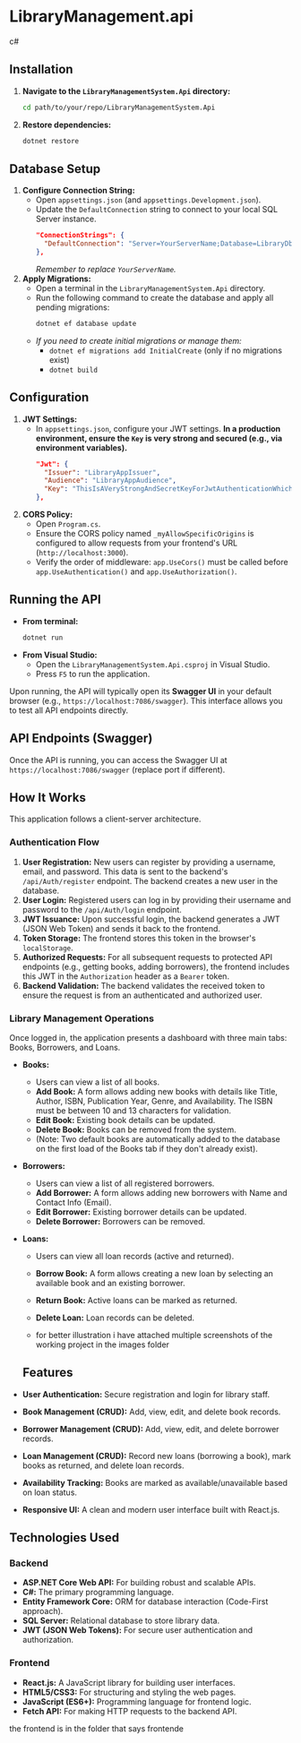 # LibraryManagement.api
c#
## Installation

1.  **Navigate to the `LibraryManagementSystem.Api` directory:**
    ```bash
    cd path/to/your/repo/LibraryManagementSystem.Api
    ```
2.  **Restore dependencies:**
    ```bash
    dotnet restore
    ```

## Database Setup

1.  **Configure Connection String:**
    * Open `appsettings.json` (and `appsettings.Development.json`).
    * Update the `DefaultConnection` string to connect to your local SQL Server instance.
        ```json
        "ConnectionStrings": {
          "DefaultConnection": "Server=YourServerName;Database=LibraryDb;Trusted_Connection=True;MultipleActiveResultSets=true;TrustServerCertificate=True"
        },
        ```
        *Remember to replace `YourServerName`.*
2.  **Apply Migrations:**
    * Open a terminal in the `LibraryManagementSystem.Api` directory.
    * Run the following command to create the database and apply all pending migrations:
        ```bash
        dotnet ef database update
        ```
    * *If you need to create initial migrations or manage them:*
        * `dotnet ef migrations add InitialCreate` (only if no migrations exist)
        * `dotnet build`

## Configuration

1.  **JWT Settings:**
    * In `appsettings.json`, configure your JWT settings. **In a production environment, ensure the `Key` is very strong and secured (e.g., via environment variables).**
        ```json
        "Jwt": {
          "Issuer": "LibraryAppIssuer",
          "Audience": "LibraryAppAudience",
          "Key": "ThisIsAVeryStrongAndSecretKeyForJwtAuthenticationWhichShouldBeLongEnough"
        },
        ```
2.  **CORS Policy:**
    * Open `Program.cs`.
    * Ensure the CORS policy named `_myAllowSpecificOrigins` is configured to allow requests from your frontend's URL (`http://localhost:3000`).
    * Verify the order of middleware: `app.UseCors()` must be called before `app.UseAuthentication()` and `app.UseAuthorization()`.

## Running the API

* **From terminal:**
    ```bash
    dotnet run
    ```
* **From Visual Studio:**
    * Open the `LibraryManagementSystem.Api.csproj` in Visual Studio.
    * Press `F5` to run the application.

Upon running, the API will typically open its **Swagger UI** in your default browser (e.g., `https://localhost:7086/swagger`). This interface allows you to test all API endpoints directly.

## API Endpoints (Swagger)

Once the API is running, you can access the Swagger UI at `https://localhost:7086/swagger` (replace port if different).
## How It Works

This application follows a client-server architecture.

### Authentication Flow

1.  **User Registration:** New users can register by providing a username, email, and password. This data is sent to the backend's `/api/Auth/register` endpoint. The backend creates a new user in the database.
2.  **User Login:** Registered users can log in by providing their username and password to the `/api/Auth/login` endpoint.
3.  **JWT Issuance:** Upon successful login, the backend generates a JWT (JSON Web Token) and sends it back to the frontend.
4.  **Token Storage:** The frontend stores this token in the browser's `localStorage`.
5.  **Authorized Requests:** For all subsequent requests to protected API endpoints (e.g., getting books, adding borrowers), the frontend includes this JWT in the `Authorization` header as a `Bearer` token.
6.  **Backend Validation:** The backend validates the received token to ensure the request is from an authenticated and authorized user.

### Library Management Operations

Once logged in, the application presents a dashboard with three main tabs: Books, Borrowers, and Loans.

* **Books:**
    * Users can view a list of all books.
    * **Add Book:** A form allows adding new books with details like Title, Author, ISBN, Publication Year, Genre, and Availability. The ISBN must be between 10 and 13 characters for validation.
    * **Edit Book:** Existing book details can be updated.
    * **Delete Book:** Books can be removed from the system.
    * (Note: Two default books are automatically added to the database on the first load of the Books tab if they don't already exist).
* **Borrowers:**
    * Users can view a list of all registered borrowers.
    * **Add Borrower:** A form allows adding new borrowers with Name and Contact Info (Email).
    * **Edit Borrower:** Existing borrower details can be updated.
    * **Delete Borrower:** Borrowers can be removed.
* **Loans:**
    * Users can view all loan records (active and returned).
    * **Borrow Book:** A form allows creating a new loan by selecting an available book and an existing borrower.
    * **Return Book:** Active loans can be marked as returned.
    * **Delete Loan:** Loan records can be deleted.
 
    * for better illustration i have attached multiple screenshots of the working project in the images folder
  ## Features

* **User Authentication:** Secure registration and login for library staff.
* **Book Management (CRUD):** Add, view, edit, and delete book records.
* **Borrower Management (CRUD):** Add, view, edit, and delete borrower records.
* **Loan Management (CRUD):** Record new loans (borrowing a book), mark books as returned, and delete loan records.
* **Availability Tracking:** Books are marked as available/unavailable based on loan status.
* **Responsive UI:** A clean and modern user interface built with React.js.

## Technologies Used

### Backend

* **ASP.NET Core Web API:** For building robust and scalable APIs.
* **C#:** The primary programming language.
* **Entity Framework Core:** ORM for database interaction (Code-First approach).
* **SQL Server:** Relational database to store library data.
* **JWT (JSON Web Tokens):** For secure user authentication and authorization.

### Frontend

* **React.js:** A JavaScript library for building user interfaces.
* **HTML5/CSS3:** For structuring and styling the web pages.
* **JavaScript (ES6+):** Programming language for frontend logic.
* **Fetch API:** For making HTTP requests to the backend API.

the frontend is in the folder that says frontende

